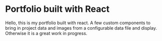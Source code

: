 # Portfolio built with React

Hello, this is my portfolio built with react.  A few custom components to bring in project data and images from a configurable data file and display.  Otherwise it is a great work in progress.